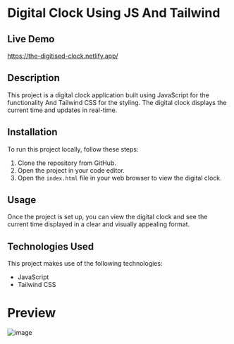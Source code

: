 # Digital Clock Using JS And Tailwind

## Live Demo
https://the-digitised-clock.netlify.app/

## Description
This project is a digital clock application built using JavaScript for the functionality 
And Tailwind CSS for the styling. 
The digital clock displays the current time and updates in real-time.

## Installation
To run this project locally, follow these steps:
1. Clone the repository from GitHub.
2. Open the project in your code editor.
3. Open the `index.html` file in your web browser to view the digital clock.

## Usage
Once the project is set up, you can view the digital clock and see the current time displayed in a clear and visually appealing format.

## Technologies Used
This project makes use of the following technologies:
- JavaScript
- Tailwind CSS

# Preview
![image](https://github.com/RafiaZeeshan14/Digital-Clock/assets/141746940/06800ab6-cd5a-433e-9bd7-5fd8fb737b5e)

